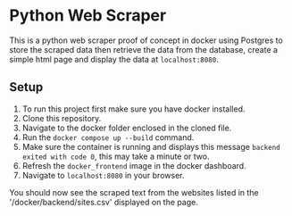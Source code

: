# Python Web Scraper

This is a python web scraper proof of concept in docker using Postgres to store the scraped data then retrieve the data from the database, create a simple html page and display the data at `localhost:8080`.

## Setup

1. To run this project first make sure you have docker installed.
2. Clone this repository.
3. Navigate to the docker folder enclosed in the cloned file.
4. Run the `docker compose up --build` command.
5. Make sure the container is running and displays this message `backend exited with code 0`, this may take a minute or two.
6. Refresh the `docker_frontend` image in the docker dashboard. 
7. Navigate to `localhost:8080` in your browser.

You should now see the scraped text from the websites listed in the '/docker/backend/sites.csv' displayed on the page.